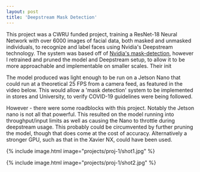 ```yaml
---
layout: post
title: 'Deepstream Mask Detection'
---
```

This project was a CWRU funded project, training a ResNet-18 Neural Network with over 6000 images of facial data, both masked and unmasked individuals, to recognize and label faces using Nvidia's Deepstream technology. The system was based off of [Nvidia's mask-detection](https://github.com/NVIDIA-AI-IOT/face-mask-detection), however I retrained and pruned the model and Deepstream setup, to allow it to be more approachable and implementable on smaller scales. Their init

The model produced was light enough to be run on a Jetson Nano that could run at a theoretical 25 FPS from a camera feed, as featured in the video below. This would allow a 'mask detection' system to be implemented in stores and University, to verify COVID-19 guidelines were being followed.

However - there were some roadblocks with this project. Notably the Jetson nano is not all that powerful. This resulted on the model running into throughput/input limits as well as causing the Nano to throttle during deepstream usage. This probably could be circumvented by further pruning the model, though that does come at the cost of accuracy. Alternatively a stronger GPU, such as that in the Xavier NX, could have been used.

{% include image.html image="projects/proj-1/shot1.jpg" %}

{% include image.html image="projects/proj-1/shot2.jpg" %}
